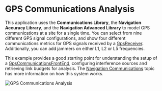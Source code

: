# GPS Communications Analysis

This application uses the **Communications Library**, the **Navigation Accuracy Library**, and the **Navigation Advanced Library** to model GPS communications at a site for a single time. You can select from nine different GPS signal configurations, and show four different communications metrics for GPS signals received by a [GpsReceiver](https://help.agi.com/AGIComponents/html/T_AGI_Foundation_Navigation_GpsReceiver.htm). Additionally, you can add jammers on either L1, L2 or L5 frequencies.

This example provides a good starting point for understanding the setup of a [GpsCommunicationsFrontEnd](https://help.agi.com/AGIComponents/html/T_AGI_Foundation_Navigation_Advanced_GpsCommunicationsFrontEnd.htm), configuring interference sources and retrieving link budgets for analysis. The [Navigation Communications](https://help.agi.com/AGIComponents/html/NavigationCommunications.htm) topic has more information on how this system works.

![GPS Communications Analysis](Images/ExampleGPSCommunicationsAnalysis.jpg)
